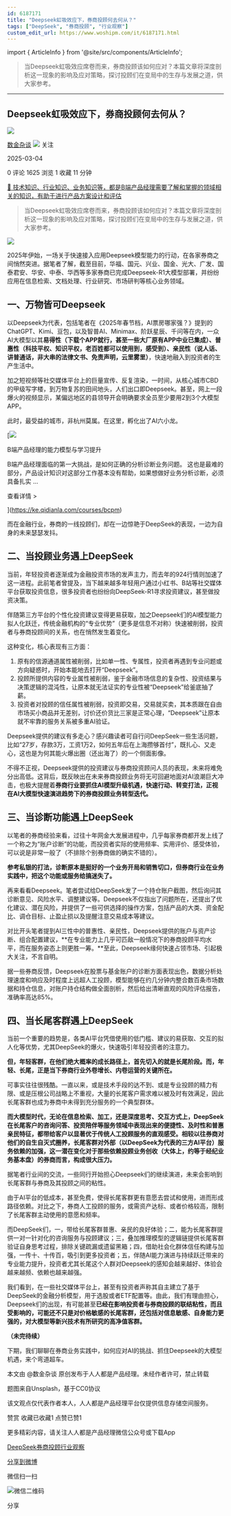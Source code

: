 ```yaml
---
id: 6187171
title: "Deepseek虹吸效应下，券商投顾何去何从？"
tags: ["DeepSeek", "券商投顾", "行业观察"]
custom_edit_url: https://www.woshipm.com/it/6187171.html
---
```

import { ArticleInfo } from '@site/src/components/ArticleInfo';

<ArticleInfo
    author="数金杂谈"
    authorLink="https://www.woshipm.com/u/1574212"
    published="2025-03-04"
    views={1625}
    comments={0}
    collects={1}
/>

> 当Deepseek虹吸效应席卷而来，券商投顾该如何应对？本篇文章将深度剖析这一现象的影响及应对策略，探讨投顾们在变局中的生存与发展之道，供大家参考。

---

## Deepseek虹吸效应下，券商投顾何去何从？

[![](https://static.woshipm.com/view/woshipm_api_def_20240325205151_2448.jpg?imageView2/1/w/72/h/72/q/100)](https://www.woshipm.com/u/1574212)

[数金杂谈](https://www.woshipm.com/u/1574212) ![](https://static.woshipm.com/tag/1101_1@2x.png) 关注

2025-03-04

0 评论 1625 浏览 1 收藏 11 分钟

[🔗 技术知识、行业知识、业务知识等，都是B端产品经理需要了解和掌握的领域相关的知识，有助于进行产品方案设计和评估](https://ke.qidianla.com/courses/bcpm)

> 当Deepseek虹吸效应席卷而来，券商投顾该如何应对？本篇文章将深度剖析这一现象的影响及应对策略，探讨投顾们在变局中的生存与发展之道，供大家参考。

![](https://image.woshipm.com/2023/04/13/83ea1e7e-d9e0-11ed-8d63-00163e0b5ff3.jpg)

2025年伊始，一场关于快速接入应用Deepseek模型能力的行动，在各家券商之间悄然突进。据笔者了解，截至目前，华福、国元、兴业、国金、光大、广发、国泰君安、华安、中泰、华西等多家券商已完成Deepseek-R1大模型部署，并纷纷应用在信息检索、文档处理、行业研究、市场研判等核心业务领域。

## 一、万物皆可Deepseek

以Deepseek为代表，包括笔者在《2025年春节档，AI票房哪家强？》提到的ChatGPT、Kimi、豆包，以及智普AI、Minimax、阶跃星辰、千问等在内，一众AI大模型以其**易得性（下载个APP就行，甚至一些大厂原有APP中业已集成）、普惠性（科技平权、知识平权，老百姓都可以使用到，感受到）、亲民性（说人话、讲普通话，非大串的法律文书、免责声明，云里雾里）**，快速地融入到投资者的生产生活中。

加之短视频等社交媒体平台上的巨量宣传、反复渲染，一时间，从核心城市CBD的甲级写字楼，到万物复苏的田间地头，人们出口即Deepseek。甚至，网上一段爆火的视频显示，某偏远地区的县领导开会明确要求全员至少要用2到3个大模型APP。

此时，最受益的城市，非杭州莫属。在这里，孵化出了AI六小龙。

[![](https://image.woshipm.com/2023/08/02/1554eea8-30e3-11ee-88e7-00163e0b5ff3.png)

B端产品经理的能力模型与学习提升

B端产品经理面临的第一大挑战，是如何正确的分析诊断业务问题。 这也是最难的部分，产品设计知识对这部分工作基本没有帮助，如果想做好业务分析诊断，必须具备扎实 ...

查看详情 >

](https://ke.qidianla.com/courses/bcpm)

而在金融行业，券商的一线投顾们，却在一边惊艳于DeepSeek的表现，一边为自身的未来瑟瑟发抖。

## 二、当投顾业务遇上DeepSeek

当前，年轻投资者逐渐成为金融投资市场的发声主力，而去年的924行情则加速了这一进程。此前笔者曾提及，当下越来越多年轻用户通过小红书、B站等社交媒体平台获取投资信息，很多投资者也纷纷向DeepSeek-R1寻求投资建议，甚至做投资决策。

伴随第三方平台的个性化投资建议变得更易获取，加之Deepseek们的AI模型能力拟人化跃迁，传统金融机构的“专业优势”（更多是信息不对称）快速被削弱，投资者与券商投顾间的关系，也在悄然发生着变化。

这种变化，核心表现有三方面：

1.  原有的信源通道属性被削弱，比如单一性、专属性，投资者再遇到专业问题或方向疑惑时，开始本能地去打开“Deepseek”。
2.  投顾所提供内容的专业属性被削弱，鉴于金融市场信息的复杂性、投资结果与决策逻辑的混沌性，让原本就无法证实的专业性被“Deepseek”给釜底抽了薪。
3.  投资者对投顾的信任属性被削弱，投资即交易，交易就买卖，其本质跟在自由市场买小商品并无差别，讨价还价货比三家是正常心理，“Deepseek”让原本就不牢靠的服务关系被多重AI验证。

Deepseek提供的建议有多走心？感兴趣读者可自行问DeepSeek一些生活问题，比如“27岁，存款3万，工资1万2，如何五年后在上海攒够首付”，既扎心、又走心，这也是为何其能火爆出圈（还出海了）的一个侧面影像。

不得不正视，Deepseek提供的投资建议与券商投资顾问人员的表现，未来将难免分出高低。这背后，既反映出在未来券商投顾业务将无可回避地面对AI浪潮巨大冲击，也极大提醒着**券商行业要抓住AI模型升级机遇，快速行动、转变打法，正视在AI大模型快速演进趋势下的券商投顾业务转型迭代。**

## 三、当诊断功能遇上DeepSeek

以笔者的券商经验来看，过往十年网金大发展进程中，几乎每家券商都开发上线了一个称之为“账户诊断”的功能，而投资者实际的使用频率、实用评价、感受体验，可以说是非常一般了（不排除个别券商做的确实不错的）。

**参考私银的打法，诊断原本是挺好的一个业务开局和销售切口，但券商行业在业务实践中，把这个功能或服务给搞迷失了。**

再来看看Deepseek。笔者尝试给DeepSeek发了一个持仓账户截图，然后询问其诊断意见、风险水平、调整建议等。Deepseek不仅指出了问题所在，还提出了优化建议、潜在风险，并提供了一些可供选择的操作方案，包括产品的大类、资金配比、调仓目标、止盈止损以及提醒注意交易成本等建议。

对比开头笔者提到AI三性中的普惠性、亲民性，Deepseek提供的账户与资产诊断、组合配置建议，**在专业能力上几乎可匹敌一般情况下的券商投顾平均水平，而在服务姿态上则更胜一筹。**至此，Deepseek缘何快速占领市场、引起极大关注，不言自明。

据一些券商反馈，Deepseek在股票与基金账户的诊断方面表现出色，数据分析处理速度和响应及时程度上远超人工投顾，模型能够在约几分钟内整合数百条市场数据和持仓信息，对账户持仓结构做全面剖析，然后给出清晰直观的风险评估报告，准确率高达85%。

## 四、当长尾客群遇上DeepSeek

当前一个重要的趋势是，各类AI平台凭借使用的低门槛、建议的易获取、交互的拟人化等优势，尤其DeepSeek的爆火，快速吸引年轻投资者的注意力。

**但，年轻客群，在他们绝大概率的成长路径上，首先切入的就是长尾阶段。而，年轻、长尾，正是当下券商行业外卷增长、内卷运营的关键所在。**

可事实往往很残酷。一直以来，或是技术手段的达不到、或是专业投顾的精力有限、或是压根公司战略上不重视，大量的长尾客户需求难以被及时有效满足，因此长尾客群也成为券商中未得到充分服务的一个典型群体。

**而大模型时代，无论在信息检索、加工，还是深度思考、交互方式上，DeepSeek在长尾客户的咨询问答、投资陪伴等服务领域中表现出来的便捷性、及时性和普惠亲民特征，都带给客户以显著优于传统人工投顾服务的直观感受。相较以往券商对他们的自生自灭式圈养，长尾客群对外部（以DeepSeek为代表的三方AI平台）服务依赖的加强，这一潜在变化对于那些依赖投顾业务创收（大体上，约等于经纪业务基本盘）的券商而言，构成很大压力。**

据笔者行业间的交流，一些同行开始担心Deepseek们的继续演进，未来会影响到长尾客群与券商及其投顾之间的粘性。

由于AI平台的低成本，甚至免费，使得长尾客群更有意愿去尝试和使用，进而形成路径依赖。对比之下，券商人工投顾的服务，或需资产达标、或者价格较高，限制了长尾客群主动使用的意愿和频率。

而DeepSeek们，一，带给长尾客群普惠、亲民的良好体验；二，能为长尾客群提供一对一针对化的咨询服务与投顾建议；三，叠加推理模型的逻辑链提供长尾客群验证自身思考过程，排除关键疏漏或遗留黑箱；四，借助社会化群体信任构建与加强，一传十、十传百，吸引到更多投资者；五，伴随AI能力演进与持续跃迁带来的专业能力提升，投资者尤其长尾这个人群对Deepseek的感知会越来越好、体验会越来越频、依赖也越来越强。

我们看到，在一些社交媒体平台上，甚至有投资者声称其自主建立了基于DeepSeek的金融分析模型，用于选股或者ETF配置等。由此，我们有理由担心，Deepseek们的出现，有可能甚至**已经在影响投资者与券商投顾的联结粘性，而且受影响的，可能还不只是对价格敏感的长尾客群，还包括对信息敏感、自身能力更强的，对大模型等新兴技术有所研究的高净值客群。**

**（未完待续）**

下期，我们聊聊在券商业务实践中，如何应对AI的挑战、抓住Deepseek的大模型机遇，来个弯道超车。

本文由 @数金杂谈 原创发布于人人都是产品经理。未经作者许可，禁止转载

题图来自Unsplash，基于CC0协议

该文观点仅代表作者本人，人人都是产品经理平台仅提供信息存储空间服务。

赞赏 收藏已收藏1 点赞已赞1

更多精彩内容，请关注人人都是产品经理微信公众号或下载App

[DeepSeek](https://www.woshipm.com/tag/deepseek)[券商投顾](https://www.woshipm.com/tag/%e5%88%b8%e5%95%86%e6%8a%95%e9%a1%be)[行业观察](https://www.woshipm.com/tag/%e8%a1%8c%e4%b8%9a%e8%a7%82%e5%af%9f)

[分享到微博](https://service.weibo.com/share/share.php?appkey=2775287854&title=Deepseek虹吸效应下，券商投顾何去何从？&url=https://www.woshipm.com/it/6187171.html&pic=https://image.woshipm.com/2023/04/13/83ea1e7e-d9e0-11ed-8d63-00163e0b5ff3.jpg)

微信扫一扫

![微信二维码](https://api.pwmqr.com/qrcode/create/?url=https://www.woshipm.com/it/6187171.html)

分享